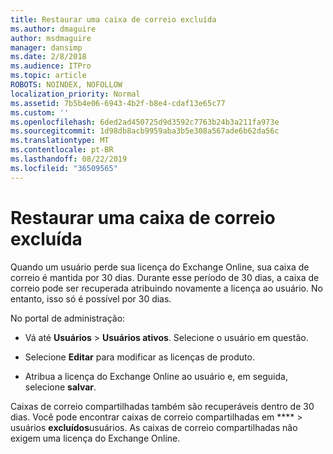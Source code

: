 ```yaml
---
title: Restaurar uma caixa de correio excluída
ms.author: dmaguire
author: msdmaguire
manager: dansimp
ms.date: 2/8/2018
ms.audience: ITPro
ms.topic: article
ROBOTS: NOINDEX, NOFOLLOW
localization_priority: Normal
ms.assetid: 7b5b4e06-6943-4b2f-b8e4-cdaf13e65c77
ms.custom: ''
ms.openlocfilehash: 6ded2ad450725d9d3592c7763b24b3a211fa973e
ms.sourcegitcommit: 1d98db8acb9959aba3b5e308a567ade6b62da56c
ms.translationtype: MT
ms.contentlocale: pt-BR
ms.lasthandoff: 08/22/2019
ms.locfileid: "36509565"
---
```

# <a name="restore-a-deleted-mailbox"></a>Restaurar uma caixa de correio excluída

Quando um usuário perde sua licença do Exchange Online, sua caixa de correio é mantida por 30 dias. Durante esse período de 30 dias, a caixa de correio pode ser recuperada atribuindo novamente a licença ao usuário. No entanto, isso só é possível por 30 dias.
  
No portal de administração:
  
- Vá até **Usuários** \> **Usuários ativos**. Selecione o usuário em questão.

- Selecione **Editar** para modificar as licenças de produto.

- Atribua a licença do Exchange Online ao usuário e, em seguida, selecione **salvar**.

Caixas de correio compartilhadas também são recuperáveis dentro de 30 dias. Você pode encontrar caixas de correio compartilhadas em **** \> usuários **excluídos**usuários. As caixas de correio compartilhadas não exigem uma licença do Exchange Online.
  